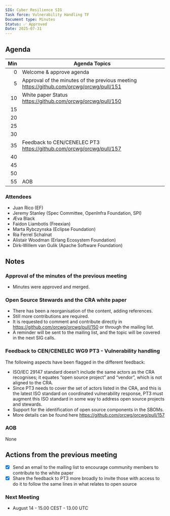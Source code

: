 ```yaml
---
SIG: Cyber Resilience SIG
Task force: Vulnerability Handling TF
Document type: Minutes
Status: ✅ Approved
Date: 2025-07-31
---
```


##  Agenda

| Min | Agenda Topics | 
| --: | ----- | 
|   0 | Welcome & approve agenda | 
|   5 | Approval of the minutes of the previous meeting  https://github.com/orcwg/orcwg/pull/151|
|  10 | White paper Status https://github.com/orcwg/orcwg/pull/150  |
|  15 |  |
|  20 |   |
|  25 |   |
|  30 |   |
|  35 |  Feedback to CEN/CENELEC PT3 https://github.com/orcwg/orcwg/pull/157 |
|  40 |  | 
|  45 |  |
|  50 |  | 
|  55 | AOB | 

### Attendees
- Juan Rico (EF)
- Jeremy Stanley (Spec Committee, OpenInfra Foundation, SPI)
- Æva Black 
- Faidon Liambotis (Freexian)
- Marta Rybczynska (Eclipse Foundation)
- Ria Ferrel Schalnat
- Alistair Woodman (Erlang Ecosystem Foundation)
- Dirk-Willem van Gulik (Apache Software Foundation)

## Notes
### Approval of the minutes of the previous meeting 
 - Minutes were approved and merged.

### Open Source Stewards and the CRA white paper
 - There has been a reorganisation of the content, adding references.
 - Still more contributions are required.
 - It is requested to comment and contribute directly in  https://github.com/orcwg/orcwg/pull/150 or through the mailing list.
 - A reminder will be sent to the mailing list, and the topic will be covered in the next SIG calls. 

### Feedback to CEN/CENELEC WG9 PT3 - Vulnerability handling
The following aspects have been flagged in the different feedback:
- ISO/IEC 29147 standard doesn’t include the same actors as the CRA recognises; it equates “open source project” and “vendor”, which is not aligned to the CRA.
- Since PT3 needs to cover the set of actors listed in the CRA, and this is the latest ISO standard on coordinated vulnerability response, PT3 must augment this ISO standard in some way to address open source projects and stewards.
- Support for the identification of open source components in the SBOMs.
- More details can be found here https://github.com/orcwg/orcwg/pull/157

### AOB
None

## Actions from the previous meeting
- [x] Send an email to the mailing list to encourage community members to contribute to the white paper
- [x] Share the feedback to PT3 more broadly to invite those with access to do it to follow the same lines in what relates to open source

### Next Meeting
- August 14 - 15.00 CEST - 13.00 UTC
